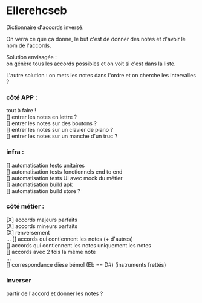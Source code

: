 # Ellerehcseb

Dictionnaire d'accords inversé.

On verra ce que ça donne, le but c'est de donner des notes et d'avoir le nom de l'accords.

Solution envisagée :  
on génère tous les accords possibles et on voit si c'est dans la liste.

L'autre solution :
on mets les notes dans l'ordre et on cherche les intervalles ?


### côté APP :
tout à faire !  
[] entrer les notes en lettre ?  
[] entrer les notes sur des boutons ?  
[] entrer les notes sur un clavier de piano ?  
[] entrer les notes sur un manche d'un truc ?

### infra :
[] automatisation tests unitaires  
[] automatisation tests fonctionnels end to end  
[] automatisation tests UI avec mock du métier  
[] automatisation build apk  
[] automatisation build store ?

### côté métier :
[X] accords majeurs parfaits  
[X] accords mineurs parfaits  
[X] renversement  
...
[] accords qui contiennent les notes (+ d'autres)  
[] accords qui contiennent les notes uniquement les notes  
[] accords avec 2 fois la même note  
...  
[] correspondance dièse bémol (Eb == D#) (instruments frettés)


###  inverser
partir de l'accord et donner les notes ?

